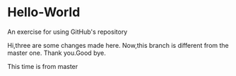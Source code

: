# Hello-World
An exercise for using GitHub's repository

Hi,three are some changes made here.
Now,this branch is different from the master one.
Thank you.Good bye.

This time is from master

